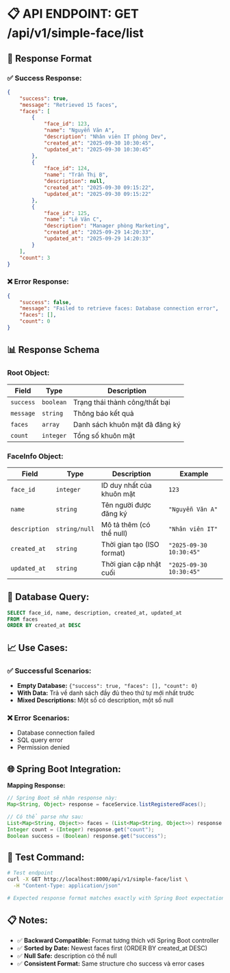 # 📋 API ENDPOINT: GET /api/v1/simple-face/list

## 🎯 **Response Format**

### ✅ **Success Response:**

```json
{
    "success": true,
    "message": "Retrieved 15 faces",
    "faces": [
        {
            "face_id": 123,
            "name": "Nguyễn Văn A",
            "description": "Nhân viên IT phòng Dev",
            "created_at": "2025-09-30 10:30:45",
            "updated_at": "2025-09-30 10:30:45"
        },
        {
            "face_id": 124,
            "name": "Trần Thị B", 
            "description": null,
            "created_at": "2025-09-30 09:15:22",
            "updated_at": "2025-09-30 09:15:22"
        },
        {
            "face_id": 125,
            "name": "Lê Văn C",
            "description": "Manager phòng Marketing",
            "created_at": "2025-09-29 14:20:33",
            "updated_at": "2025-09-29 14:20:33"
        }
    ],
    "count": 3
}
```

### ❌ **Error Response:**

```json
{
    "success": false,
    "message": "Failed to retrieve faces: Database connection error",
    "faces": [],
    "count": 0
}
```

## 📊 **Response Schema**

### **Root Object:**
| Field | Type | Description |
|-------|------|-------------|
| `success` | `boolean` | Trạng thái thành công/thất bại |
| `message` | `string` | Thông báo kết quả |
| `faces` | `array` | Danh sách khuôn mặt đã đăng ký |
| `count` | `integer` | Tổng số khuôn mặt |

### **FaceInfo Object:**
| Field | Type | Description | Example |
|-------|------|-------------|---------|
| `face_id` | `integer` | ID duy nhất của khuôn mặt | `123` |
| `name` | `string` | Tên người được đăng ký | `"Nguyễn Văn A"` |
| `description` | `string/null` | Mô tả thêm (có thể null) | `"Nhân viên IT"` |
| `created_at` | `string` | Thời gian tạo (ISO format) | `"2025-09-30 10:30:45"` |
| `updated_at` | `string` | Thời gian cập nhật cuối | `"2025-09-30 10:30:45"` |

## 🔧 **Database Query:**

```sql
SELECT face_id, name, description, created_at, updated_at 
FROM faces 
ORDER BY created_at DESC
```

## 📈 **Use Cases:**

### ✅ **Successful Scenarios:**
- **Empty Database:** `{"success": true, "faces": [], "count": 0}`
- **With Data:** Trả về danh sách đầy đủ theo thứ tự mới nhất trước
- **Mixed Descriptions:** Một số có description, một số null

### ❌ **Error Scenarios:**
- Database connection failed
- SQL query error
- Permission denied

## 🌐 **Spring Boot Integration:**

**Mapping Response:**
```java
// Spring Boot sẽ nhận response này:
Map<String, Object> response = faceService.listRegisteredFaces();

// Có thể parse như sau:
List<Map<String, Object>> faces = (List<Map<String, Object>>) response.get("faces");
Integer count = (Integer) response.get("count");
Boolean success = (Boolean) response.get("success");
```

## 🧪 **Test Command:**

```bash
# Test endpoint
curl -X GET http://localhost:8000/api/v1/simple-face/list \
  -H "Content-Type: application/json"

# Expected response format matches exactly with Spring Boot expectation
```

## 📋 **Notes:**

- ✅ **Backward Compatible:** Format tương thích với Spring Boot controller
- ✅ **Sorted by Date:** Newest faces first (ORDER BY created_at DESC)  
- ✅ **Null Safe:** description có thể null
- ✅ **Consistent Format:** Same structure cho success và error cases